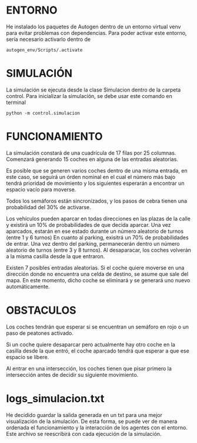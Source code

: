 # ENTORNO

He instalado los paquetes de Autogen dentro de un entorno virtual venv para evitar problemas con dependencias. 
Para poder activar este entorno, sería necesario activarlo dentro de 
```
autogen_env/Scripts/.activate
```

# SIMULACIÓN
La simulación se ejecuta desde la clase Simulacion dentro de la carpeta control.
Para inicializar la simulación, se debe usar este comando en terminal
```
python -m control.simulacion
```

# FUNCIONAMIENTO
La simulación constará de una cuadrícula de 17 filas por 25 columnas. Comenzará generando 15 coches en alguna de las entradas aleatorias. 

Es posible que se generen varios coches dentro de una misma entrada, en este caso, se seguirá un órden nominal en el cual el número más bajo tendrá prioridad de movimiento
y los siguientes esperarán a encontrar un espacio vacío para moverse. 

Todos los semáforos están sincronizados, y los pasos de cebra tienen una probabilidad del 30% de activarse.

Los vehículos pueden aparcar en todas direcciones en las plazas de la calle y existirá un 10% de probabilidades de que decida aparcar. Una vez aparcados, estarán en ese 
estado durante un número aleatorio de turnos (entre 1 y 6 turnos)
En cuanto al parking, exisitrá un 70% de probabilidades de entrar. Una vez dentro del parking, permanecerán dentro un número aleatorio de turnos (entre 3 y 8 turnos).
Al desaparacar, los coches volverán a la misma casilla desde la que entraron.  

Existen 7 posibles entradas aleatorias. Si el coche quiere moverse en una dirección donde no encuentra una celda de destino, se asume que sale del mapa. En este momento, 
dicho coche se eliminará y se generará uno nuevo automáticamente. 

# OBSTACULOS

Los coches tendrán que esperar si se encuentran un semáforo en rojo o un paso de peatones activado. 

Si un coche quiere desaparcar pero actualmente hay otro coche en la casilla desde la que entró, el coche aparcado tendrá que esperar a que ese espacio se libere. 

Al entrar en una intersección, los coches tienen que pisar primero la intersección antes de decidir su siguiente movimiento. 

# logs_simulacion.txt

He decidido guardar la salida generada en un txt para una mejor visualización de la simulación. De esta forma, se puede ver de manera ordenada el funcionamiento
y la interacción de los agentes con el entorno. Este archivo se reescribirá con cada ejecución de la simulación.


